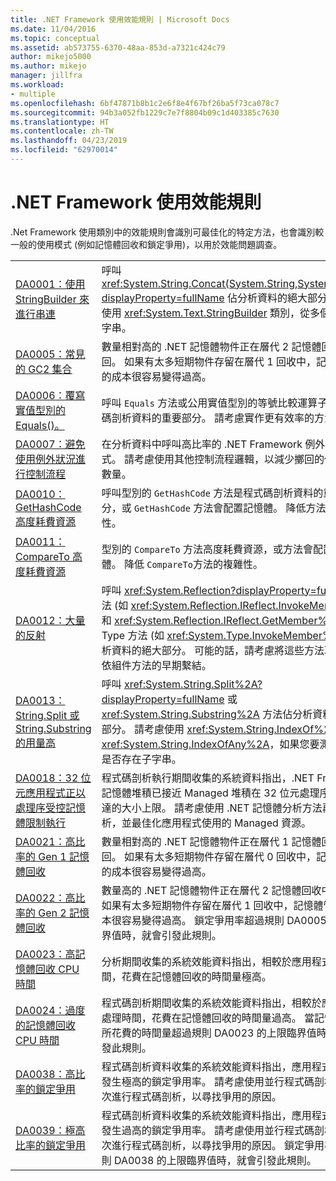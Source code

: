 ```yaml
---
title: .NET Framework 使用效能規則 | Microsoft Docs
ms.date: 11/04/2016
ms.topic: conceptual
ms.assetid: ab573755-6370-48aa-853d-a7321c424c79
author: mikejo5000
ms.author: mikejo
manager: jillfra
ms.workload:
- multiple
ms.openlocfilehash: 6bf47871b8b1c2e6f8e4f67bf26ba5f73ca078c7
ms.sourcegitcommit: 94b3a052fb1229c7e7f8804b09c1d403385c7630
ms.translationtype: HT
ms.contentlocale: zh-TW
ms.lasthandoff: 04/23/2019
ms.locfileid: "62970014"
---
```

# <a name="net-framework-usage-performance-rules"></a>.NET Framework 使用效能規則
.Net Framework 使用類別中的效能規則會識別可最佳化的特定方法，也會識別較一般的使用模式 (例如記憶體回收和鎖定爭用)，以用於效能問題調查。

|||
|-|-|
|[DA0001：使用 StringBuilder 來進行串連](../profiling/da0001-use-stringbuilder-for-concatenations.md)|呼叫 <xref:System.String.Concat(System.String,System.String)?displayProperty=fullName> 佔分析資料的絕大部分。 請考慮使用 <xref:System.Text.StringBuilder> 類別，從多個區段建構字串。|
|[DA0005：常見的 GC2 集合](../profiling/da0005-frequent-gc2-collections.md)|數量相對高的 .NET 記憶體物件正在層代 2 記憶體回收中收回。 如果有太多短期物件存留在層代 1 回收中，記憶體管理的成本很容易變得過高。|
|[DA0006：覆寫實值型別的 Equals()。](../profiling/da0006-override-equals-parens-for-value-types.md)|呼叫 `Equals` 方法或公用實值型別的等號比較運算子，是程式碼剖析資料的重要部分。 請考慮實作更有效率的方法。|
|[DA0007：避免使用例外狀況進行控制流程](../profiling/da0007-avoid-using-exceptions-for-control-flow.md)|在分析資料中呼叫高比率的 .NET Framework 例外處理常式。 請考慮使用其他控制流程邏輯，以減少擲回的例外狀況數量。|
|[DA0010：GetHashCode 高度耗費資源](../profiling/da0010-expensive-gethashcode.md)|呼叫型別的 `GetHashCode` 方法是程式碼剖析資料的重要部分，或 `GetHashCode` 方法會配置記憶體。 降低方法的複雜性。|
|[DA0011：CompareTo 高度耗費資源](../profiling/da0011-expensive-compareto.md)|型別的 `CompareTo` 方法高度耗費資源，或方法會配置記憶體。 降低 `CompareTo`方法的複雜性。|
|[DA0012：大量的反射](../profiling/da0012-significant-amount-of-reflection.md)|呼叫 <xref:System.Reflection?displayProperty=fullName> 方法 (如 <xref:System.Reflection.IReflect.InvokeMember%2A> 和 <xref:System.Reflection.IReflect.GetMember%2A>) 或 Type 方法 (如 <xref:System.Type.InvokeMember%2A>) 佔分析資料的絕大部分。 可能的話，請考慮將這些方法取代為相依組件方法的早期繫結。|
|[DA0013：String.Split 或 String.Substring 的用量高](../profiling/da0013-high-usage-of-string-split-or-string-substring.md)|呼叫 <xref:System.String.Split%2A?displayProperty=fullName> 或 <xref:System.String.Substring%2A> 方法佔分析資料的絕大部分。 請考慮使用 <xref:System.String.IndexOf%2A> 或 <xref:System.String.IndexOfAny%2A>，如果您要測試字串中是否存在子字串。|
|[DA0018：32 位元應用程式正以處理序受控記憶體限制執行](../profiling/da0018-32-bit-application-running-at-process-managed-memory-limits.md)|程式碼剖析執行期間收集的系統資料指出，.NET Framework 記憶體堆積已接近 Managed 堆積在 32 位元處理序中可以到達的大小上限。 請考慮使用 .NET 記憶體分析方法再次進行分析，並最佳化應用程式使用的 Managed 資源。|
|[DA0021：高比率的 Gen 1 記憶體回收](../profiling/da0021-high-rate-of-gen-1-garbage-collections.md)|數量相對高的 .NET 記憶體物件正在層代 1 記憶體回收中收回。 如果有太多短期物件存留在層代 0 回收中，記憶體管理的成本很容易變得過高。|
|[DA0022：高比率的 Gen 2 記憶體回收](../profiling/da0022-high-rate-of-gen-2-garbage-collections.md)|數量高的 .NET 記憶體物件正在層代 2 記憶體回收中收回。 如果有太多短期物件存留在層代 1 回收中，記憶體管理的成本很容易變得過高。 鎖定爭用率超過規則 DA0005 的上限臨界值時，就會引發此規則。|
|[DA0023：高記憶體回收 CPU 時間](../profiling/da0023-high-gc-cpu-time.md)|分析期間收集的系統效能資料指出，相較於應用程式總處理時間，花費在記憶體回收的時間量極高。|
|[DA0024：過度的記憶體回收 CPU 時間](../profiling/da0024-excessive-gc-cpu-time.md)|程式碼剖析期間收集的系統效能資料指出，相較於應用程式總處理時間，花費在記憶體回收的時間量過高。 當記憶體回收所花費的時間量超過規則 DA0023 的上限臨界值時，就會引發此規則。|
|[DA0038：高比率的鎖定爭用](../profiling/da0038-high-rate-of-lock-contentions.md)|程式碼剖析資料收集的系統效能資料指出，應用程式執行期間發生極高的鎖定爭用率。 請考慮使用並行程式碼剖析方法再次進行程式碼剖析，以尋找爭用的原因。|
|[DA0039：極高比率的鎖定爭用](../profiling/da0039-very-high-rate-of-lock-contentions.md)|程式碼剖析資料收集的系統效能資料指出，應用程式執行期間發生過高的鎖定爭用率。 請考慮使用並行程式碼剖析方法再次進行程式碼剖析，以尋找爭用的原因。 鎖定爭用率超過規則 DA0038 的上限臨界值時，就會引發此規則。|